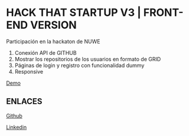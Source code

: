 # HACK THAT STARTUP V3 | FRONT-END VERSION

Participación en la hackaton de NUWE

1. Conexión API de GITHUB
2. Mostrar los repositorios de los usuarios en formato de GRID
3. Páginas de login y registro con funcionalidad dummy
4. Responsive

[Demo](http://nuwev3.surge.sh/)

## ENLACES

[Github](https://github.com/abelfubu)

[Linkedin](https://www.linkedin.com/in/abelfubu/)
